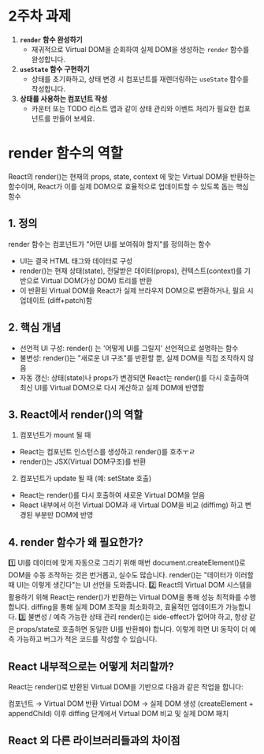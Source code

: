 # 2주차 과제

1. **`render` 함수 완성하기**
   - 재귀적으로 Virtual DOM을 순회하여 실제 DOM을 생성하는 `render` 함수를 완성합니다.
2. **`useState` 함수 구현하기**
   - 상태를 초기화하고, 상태 변경 시 컴포넌트를 재렌더링하는 `useState` 함수를 작성합니다.
3. **상태를 사용하는 컴포넌트 작성**
   - 카운터 또는 TODO 리스트 앱과 같이 상태 관리와 이벤트 처리가 필요한 컴포넌트를 만들어 보세요.

# render 함수의 역할

React의 render()는 현재의 props, state, context 에 맞는 Virtual DOM을 반환하는 함수이며, React가 이를 실제 DOM으로 효율적으로 업데이트할 수 있도록 돕는 핵심 함수

## 1. 정의

render 함수는 컴포넌트가 "어떤 UI를 보여줘야 할지"를 정의하는 함수

- UI는 결국 HTML 태그와 데이터로 구성
- render()는 현재 상태(state), 전달받은 데이터(props), 컨텍스트(context)를 기반으로 Virtual DOM(가상 DOM) 트리를 반환
- 이 반환된 Virtual DOM을 React가 실제 브라우저 DOM으로 변환하거나, 필요 시 업데이트 (diff+patch)함

## 2. 핵심 개념

- 선언적 UI 구성: render() 는 '어떻게 UI를 그릴지' 선언적으로 설명하는 함수
- 불변성: render()는 "새로운 UI 구조"를 반환할 뿐, 실제 DOM을 직접 조작하지 않음
- 자동 갱신: 상태(state)나 props가 변경되면 React는 render()를 다시 호출하여 최신 UI를 Virtual DOM으로 다시 계산하고 실제 DOM에 반영함

## 3. React에서 render()의 역할

1. 컴포넌트가 mount 될 때

- React는 컴포넌트 인스턴스를 생성하고 render()를 호추ㅜㄹ
- render()는 JSX(Virtual DOM구조)를 반환

2. 컴포넌트가 update 될 때 (예: setState 호출)

- React는 render()를 다시 호출하여 새로운 Virtual DOM을 얻음
- React 내부에서 이전 Virtual DOM과 새 Virtual DOM을 비교 (diffimg) 하고 변경된 부분만 DOM에 반영

## 4. render 함수가 왜 필요한가?

1️⃣ UI를 데이터에 맞게 자동으로 그리기 위해
매번 document.createElement()로 DOM을 수동 조작하는 것은 번거롭고, 실수도 많습니다.
render()는 "데이터가 이러할 때 UI는 이렇게 생긴다"는 UI 선언을 도와줍니다.
2️⃣ React의 Virtual DOM 시스템을 활용하기 위해
React는 render()가 반환하는 Virtual DOM을 통해 성능 최적화를 수행합니다.
diffing을 통해 실제 DOM 조작을 최소화하고, 효율적인 업데이트가 가능합니다.
3️⃣ 불변성 / 예측 가능한 상태 관리
render()는 side-effect가 없어야 하고, 항상 같은 props/state로 호출하면 동일한 UI를 반환해야 합니다.
이렇게 하면 UI 동작이 더 예측 가능하고 버그가 적은 코드를 작성할 수 있습니다.

## React 내부적으로는 어떻게 처리할까?

React는 render()로 반환된 Virtual DOM을 기반으로 다음과 같은 작업을 합니다:

컴포넌트 → Virtual DOM 반환
Virtual DOM → 실제 DOM 생성 (createElement + appendChild)
이후 diffing 단계에서 Virtual DOM 비교 및 실제 DOM 패치

## React 외 다른 라이브러리들과의 차이점

